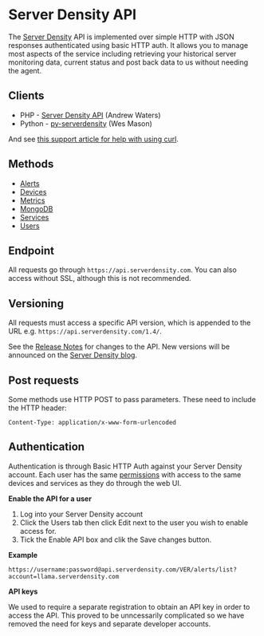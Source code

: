 Server Density API
===
The [Server Density](http://www.serverdensity.com) API is implemented over simple HTTP with JSON responses authenticated using basic HTTP auth. It allows you to manage most aspects of the service including retrieving your historical server monitoring data, current status and post back data to us without needing the agent.

Clients
--
* PHP - [Server Density API](https://github.com/andrew-waters/Server-Density-API) (Andrew Waters)
* Python - [py-serverdensity](http://pypi.python.org/pypi/py-serverdensity/) (Wes Mason)

And see [this support article for help with using curl](http://support.serverdensity.com/knowledgebase/articles/71130-using-the-api-with-curl).

Methods
--
* [Alerts](sections/alerts.md)
* [Devices](sections/devices.md)
* [Metrics](sections/metrics.md)
* [MongoDB](sections/mongodb.md)
* [Services](sections/services.md)
* [Users](sections/users.md)

Endpoint
--
All requests go through `https://api.serverdensity.com`. You can also access without SSL, although this is not recommended.

Versioning
--
All requests must access a specific API version, which is appended to the URL e.g. `https://api.serverdensity.com/1.4/`. 

See the [Release Notes](sections/release-notes.md) for changes to the API. New versions will be announced on the [Server Density blog](http://blog.serverdensity.com).

Post requests
--
Some methods use HTTP POST to pass parameters. These need to include the HTTP header:

`Content-Type: application/x-www-form-urlencoded`

Authentication
--
Authentication is through Basic HTTP Auth against your Server Density account. Each user has the same [permissions](http://support.serverdensity.com/knowledgebase/articles/76040-permissions) with access to the same devices and services as they do through the web UI.

**Enable the API for a user**

1. Log into your Server Density account
2. Click the Users tab then click Edit next to the user you wish to enable access for.
3. Tick the Enable API box and clik the Save changes button.

**Example**

    https://username:password@api.serverdensity.com/VER/alerts/list?account=llama.serverdensity.com

**API keys**

We used to require a separate registration to obtain an API key in order to access the API. This proved to be unncessarily complicated so we have removed the need for keys and separate developer accounts.
